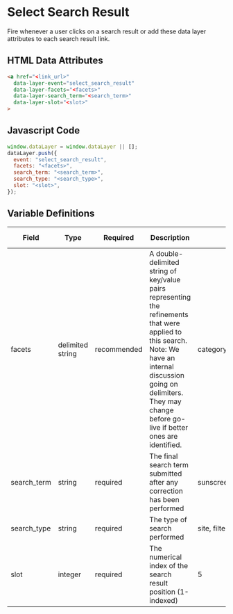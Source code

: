 # Select Search Result

Fire whenever a user clicks on a search result or add these data layer attributes to each search result link.

## HTML Data Attributes

```html
<a href="<link_url>"
  data-layer-event="select_search_result"
  data-layer-facets="<facets>"
  data-layer-search_term="<search_term>"
  data-layer-slot="<slot>"
>
```

## Javascript Code

```js
window.dataLayer = window.dataLayer || [];
dataLayer.push({
  event: "select_search_result",
  facets: "<facets>",
  search_term: "<search_term>",
  search_type: "<search_type>",
  slot: "<slot>",
});
```

## Variable Definitions

|Field|Type|Required|Description|Example|Pattern|Min Length|Max Length|Minimum|Maximum|Multiple Of|
| --- | --- | --- | --- | --- | --- | --- | --- | --- | --- | --- |
|facets|delimited string|recommended|A double-delimited string of key/value pairs representing the refinements that were applied to this search. Note: We have an internal discussion going on delimiters. They may change before go-live if better ones are identified.|category:skin_health~skin_concern:acne~featured_as:best_seller|
|search_term|string|required|The final search term submitted after any correction has been performed|sunscreen|
|search_type|string|required|The type of search performed|site, filter_by_group|
|slot|integer|required|The numerical index of the search result position (1-indexed)|5|